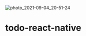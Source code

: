 ![photo_2021-09-04_20-51-24](https://user-images.githubusercontent.com/54092069/132100533-b49c7860-c422-4802-9535-a36a24070812.jpg)
# todo-react-native
